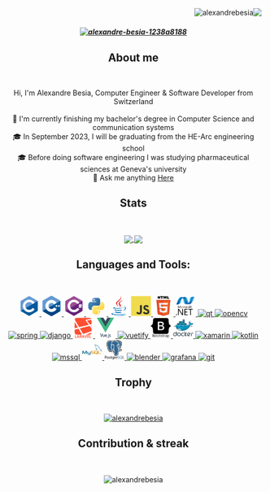 <!-- visitors et profile vue -->
<img align="right" src="https://visitor-badge.laobi.icu/badge?page_id=AlexandreBesia.AlexandreBesia"><img align="right" src="https://komarev.com/ghpvc/?username=alexandrebesia&label=Profile%20views&color=0e75b6&style=flat" alt="alexandrebesia" /> 
<br>

<h5 align="center">
    <a href="https://linkedin.com/in/alexandre-besia-1238a8188" target="blank"><img align="center" src="https://raw.githubusercontent.com/rahuldkjain/github-profile-readme-generator/master/src/images/icons/Social/linked-in-alt.svg" alt="alexandre-besia-1238a8188" height="30" width="40" /></a>
</h5>

<h2 align="center">About me</h2>
<br>
<p align="center">
  Hi, I'm Alexandre Besia, Computer Engineer & Software Developer from Switzerland
  <br>
  <br>
  🔬 I'm currently finishing my bachelor's degree in Computer Science and communication systems
  <br>
  🎓 In September 2023, I will be graduating from the HE-Arc engineering school
  <br>
  🎓 Before doing software engineering I was studying pharmaceutical sciences at Geneva's university
  <!--<br>
  📚 I’m currently learning how to build E-Commerce Website with Django-->
  <br>
  💬 Ask me anything <a href="https://github.com/AlexandreBesia/AlexandreBesia/issues" title="Issues">Here</a>
</p>

<h2 align="center">Stats</h2>
<br>
<p align="center"> 
  <a href="https://github.com/anuraghazra/github-readme-stats">
    <img align="center" src="https://github-readme-stats.vercel.app/api?username=AlexandreBesia&show_icons=true&theme=tokyonight" />
  </a>
  <a href="https://github.com/anuraghazra/convoychat">
    <img align="center" src="https://github-readme-stats.vercel.app/api/top-langs/?username=AlexandreBesia&layout=compact&theme=tokyonight" />
  </a>
</p>

<h2 align="center">Languages and Tools:</h2>
<br>
<p align="center"> 
  <a href="https://www.cprogramming.com/" target="_blank" rel="noreferrer"> <img src="https://raw.githubusercontent.com/devicons/devicon/master/icons/c/c-original.svg" alt="c" width="40" height="40"/> </a> 
  <a href="https://www.w3schools.com/cpp/" target="_blank" rel="noreferrer"> <img src="https://raw.githubusercontent.com/devicons/devicon/master/icons/cplusplus/cplusplus-original.svg" alt="cplusplus" width="40" height="40"/> </a> 
  <a href="https://www.w3schools.com/cs/" target="_blank" rel="noreferrer"> <img src="https://raw.githubusercontent.com/devicons/devicon/master/icons/csharp/csharp-original.svg" alt="csharp" width="40" height="40"/> </a> 
  <a href="https://www.python.org" target="_blank" rel="noreferrer"> <img src="https://raw.githubusercontent.com/devicons/devicon/master/icons/python/python-original.svg" alt="python" width="40" height="40"/> </a> 
  <a href="https://www.java.com" target="_blank" rel="noreferrer"> <img src="https://raw.githubusercontent.com/devicons/devicon/master/icons/java/java-original.svg" alt="java" width="40" height="40"/> </a> 
  <a href="https://developer.mozilla.org/en-US/docs/Web/JavaScript" target="_blank" rel="noreferrer"> <img src="https://raw.githubusercontent.com/devicons/devicon/master/icons/javascript/javascript-original.svg" alt="javascript" width="40" height="40"/> </a> 
  <a href="https://www.w3.org/html/" target="_blank" rel="noreferrer"> <img src="https://raw.githubusercontent.com/devicons/devicon/master/icons/html5/html5-original-wordmark.svg" alt="html5" width="40" height="40"/> </a> 
  <a href="https://dotnet.microsoft.com/" target="_blank" rel="noreferrer"> <img src="https://raw.githubusercontent.com/devicons/devicon/master/icons/dot-net/dot-net-original-wordmark.svg" alt="dotnet" width="40" height="40"/> </a> 
  <a href="https://www.qt.io/" target="_blank" rel="noreferrer"> <img src="https://upload.wikimedia.org/wikipedia/commons/0/0b/Qt_logo_2016.svg" alt="qt" width="40" height="40"/> </a> 
  <a href="https://opencv.org/" target="_blank" rel="noreferrer"> <img src="https://www.vectorlogo.zone/logos/opencv/opencv-icon.svg" alt="opencv" width="40" height="40"/> </a> 
  <a href="https://spring.io/" target="_blank" rel="noreferrer"> <img src="https://www.vectorlogo.zone/logos/springio/springio-icon.svg" alt="spring" width="40" height="40"/> </a> 
  <a href="https://www.djangoproject.com/" target="_blank" rel="noreferrer"> <img src="https://cdn.worldvectorlogo.com/logos/django.svg" alt="django" width="40" height="40"/> </a> 
  <a href="https://laravel.com/" target="_blank" rel="noreferrer"> <img src="https://raw.githubusercontent.com/devicons/devicon/master/icons/laravel/laravel-plain-wordmark.svg" alt="laravel" width="40" height="40"/> </a> 
  <a href="https://vuejs.org/" target="_blank" rel="noreferrer"> <img src="https://raw.githubusercontent.com/devicons/devicon/master/icons/vuejs/vuejs-original-wordmark.svg" alt="vuejs" width="40" height="40"/> </a> 
  <a href="https://vuetifyjs.com/en/" target="_blank" rel="noreferrer"> <img src="https://bestofjs.org/logos/vuetify.svg" alt="vuetify" width="40" height="40"/> </a> 
  <a href="https://getbootstrap.com" target="_blank" rel="noreferrer"> <img src="https://raw.githubusercontent.com/devicons/devicon/master/icons/bootstrap/bootstrap-plain-wordmark.svg" alt="bootstrap" width="40" height="40"/> </a> 
  <a href="https://www.docker.com/" target="_blank" rel="noreferrer"> <img src="https://raw.githubusercontent.com/devicons/devicon/master/icons/docker/docker-original-wordmark.svg" alt="docker" width="40" height="40"/> </a> 
  <a href="https://dotnet.microsoft.com/apps/xamarin" target="_blank" rel="noreferrer"> <img src="https://raw.githubusercontent.com/detain/svg-logos/780f25886640cef088af994181646db2f6b1a3f8/svg/xamarin.svg" alt="xamarin" width="40" height="40"/> </a>
  <a href="https://kotlinlang.org" target="_blank" rel="noreferrer"> <img src="https://www.vectorlogo.zone/logos/kotlinlang/kotlinlang-icon.svg" alt="kotlin" width="40" height="40"/> </a> 
  <a href="https://www.microsoft.com/en-us/sql-server" target="_blank" rel="noreferrer"> <img src="https://www.svgrepo.com/show/303229/microsoft-sql-server-logo.svg" alt="mssql" width="40" height="40"/> </a> 
  <a href="https://www.mysql.com/" target="_blank" rel="noreferrer"> <img src="https://raw.githubusercontent.com/devicons/devicon/master/icons/mysql/mysql-original-wordmark.svg" alt="mysql" width="40" height="40"/> </a> 
  <a href="https://www.postgresql.org" target="_blank" rel="noreferrer"> <img src="https://raw.githubusercontent.com/devicons/devicon/master/icons/postgresql/postgresql-original-wordmark.svg" alt="postgresql" width="40" height="40"/> </a> 
  <a href="https://www.blender.org/" target="_blank" rel="noreferrer"> <img src="https://download.blender.org/branding/community/blender_community_badge_white.svg" alt="blender" width="40" height="40"/> </a> 
  <a href="https://grafana.com" target="_blank" rel="noreferrer"> <img src="https://www.vectorlogo.zone/logos/grafana/grafana-icon.svg" alt="grafana" width="40" height="40"/> </a> 
  <a href="https://git-scm.com/" target="_blank" rel="noreferrer"> <img src="https://www.vectorlogo.zone/logos/git-scm/git-scm-icon.svg" alt="git" width="40" height="40"/> </a>  
</p>

<h2 align="center">Trophy</h2>
<br>
<p align="center"> 
    <a href="https://github.com/ryo-ma/github-profile-trophy"><img src="https://github-profile-trophy.vercel.app/?username=alexandrebesia&theme=tokyonight&column=-1" alt="alexandrebesia" /></a> 
</p>

<h2 align="center">Contribution & streak</h2>
<br>
<p align="center">
    <img align="center" src="https://github-readme-streak-stats.herokuapp.com/?user=alexandrebesia&theme=tokyonight" alt="alexandrebesia" />
</p>
<!--
<p align="center">
    <img align="center" src="https://media.tenor.com/y2JXkY1pXkwAAAAM/cat-computer.gif" width="150">
</p>
-->

<!-- 
<p align="center">
  <code><img title="C" height="50" src="svg/c.svg"></code>
  <code><img title="C++" height="50" src="svg/c++.svg"></code>
  <code><img title="C#" height="50" src="svg/cs.svg"></code>
  <code><img title="Java" height="50" src="svg/java.svg"></code>
  <code><img title="Python" height="50" src="svg/python.svg"></code>
  <code><img title="HTML" height="50" src="svg/html.svg"></code>
  <code><img title="JS" height="50" src="svg/javascript.svg"></code>
  <code><img title="VueJS" height="50" src="svg/vuejs.svg"></code>
  <code><img title="Boostrap" height="50" src="svg/boostrap.svg"></code>
  <code><img title="Laravel" height="50" src="svg/laravel.svg"></code>
  <code><img title="Django" height="50" src="svg/django.svg"></code>
  <code><img title="Spring" height="50" src="svg/spring.svg"></code>
  <code><img title="MySQL" height="50" src="svg/mysql.svg"></code>
  <code><img title="PostgreSQL" height="50" src="svg/postgresql.svg"></code>
  <code><img title="Eclipse" height="50" src="svg/eclipse.svg"></code>
  <code><img title="VSCode" height="50" src="svg/vscode.svg"></code>
  <code><img title="git" height="50" src="svg/git.svg"></code>
</p> 
-->

<!--
**AlexandreBesia/AlexandreBesia** is a ✨ _special_ ✨ repository because its `README.md` (this file) appears on your GitHub profile.

Here are some ideas to get you started:

- 🔭 I’m currently working on ...
- 🌱 I’m currently learning ...
- 👯 I’m looking to collaborate on ...
- 🤔 I’m looking for help with ...
- 💬 Ask me about ...
- 📫 How to reach me: ...
- 😄 Pronouns: ...
- ⚡ Fun fact: ...
-->
